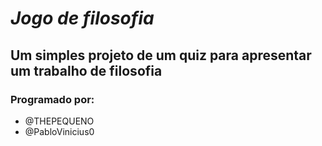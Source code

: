 # *Jogo de filosofia*
## Um simples projeto de um quiz para apresentar um trabalho de filosofia

### Programado por:
- @THEPEQUENO
- @PabloVinicius0